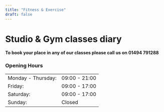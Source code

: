 ```yaml
---
title: "Fitness & Exercise"
draft: false
---
```


# Studio & Gym classes diary

**To book your place in any of our classes please call us on 01494 791288**

### Opening Hours

|                    |               |
|--------------------|---------------|
| Monday - Thursday: | 09:00 - 21:00 |
| Friday:            | 09:00 - 17:00 |
| Saturday:          | 09:00 - 17:00 |
| Sunday:            | Closed        |

